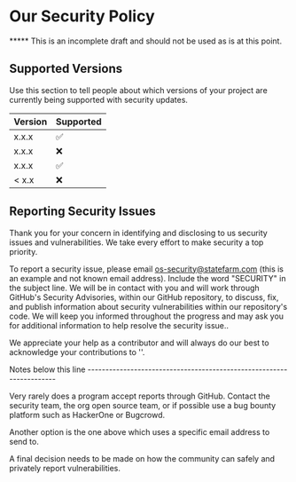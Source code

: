 # Our Security Policy

***** This is an incomplete draft and should not be used as is at this point.

## Supported Versions

Use this section to tell people about which versions of your project are
currently being supported with security updates.

| Version | Supported          |
| ------- | ------------------ |
| x.x.x   | :white_check_mark: |
| x.x.x   | :x:                |
| x.x.x   | :white_check_mark: |
| < x.x   | :x:                |

## Reporting Security Issues

Thank you for your concern in identifying and disclosing to us security issues and vulnerabilities. We take every effort to make security a top priority.

To report a security issue, please email <os-security@statefarm.com> (this is an example and not known email address). Include the word "SECURITY" in the subject line. We will be in contact with you and will work through GitHub's Security Advisories, within our GitHub repository, to discuss, fix, and publish information about security vulnerabilities within our repository's code. We will keep you informed throughout the progress and may ask you for additional information to help resolve the security issue..

We appreciate your help as a contributor and will always do our best to acknowledge your contributions to '<our project>'.


Notes below this line ---------------------------------------------------------------------

Very rarely does a program accept reports through GitHub. Contact the security team, the org open source team, or if possible use a 
bug bounty platform such as HackerOne or Bugcrowd. 

Another option is the one above which uses a specific email address to send to.

A final decision needs to be made on how the community can safely and 
privately report vulnerabilities.
